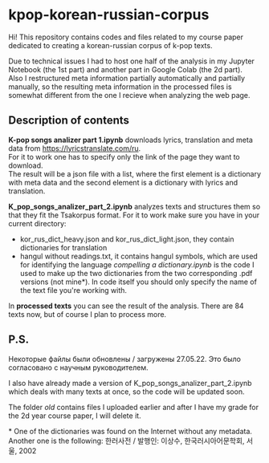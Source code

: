 # kpop-korean-russian-corpus
Hi! This repository contains codes and files related to my course paper dedicated to creating a korean-russian corpus of k-pop texts.

Due to technical issues I had to host one half of the analysis in my Jupyter Notebook (the 1st part) and another part in Google Colab (the 2d part).  
Also I restructured meta information partially automatically and partially manually, so the resulting meta information in the processed files is somewhat different from the one I recieve when analyzing the web page.

## Description of contents
**K-pop songs analizer part 1.ipynb** downloads lyrics, translation and meta data from https://lyricstranslate.com/ru.  
For it to work one has to specify only the link of the page they want to download.  
The result will be a json file with a list, where the first element is a dictionary with meta data and the second element is a dictionary with lyrics and translation.

**K_pop_songs_analizer_part_2.ipynb** analyzes texts and structures them so that they fit the Tsakorpus format. 
For it to work make sure you have in your current directory:
- kor_rus_dict_heavy.json and kor_rus_dict_light.json, they contain dictionaries for translation
- hangul without readings.txt, it contains hangul symbols, which are used for identifying the language
*compelling a dictionary.ipynb* is the code I used to make up the two dictionaries from the two corresponding .pdf versions (not mine*).
In code itself you should only specify the name of the text file you're working with.

In **processed texts** you can see the result of the analysis. There are 84 texts now, but of course I plan to process more. 

## P.S.
Некоторые файлы были обновлены / загружены 27.05.22. Это было согласовано с научным руководителем.

I also have already made a version of K_pop_songs_analizer_part_2.ipynb which deals with many texts at once, so the code will be updated soon.

The folder *old* contains files I uploaded earlier and after I have my grade for the 2d year course paper, I will delete it.

\* One of the dictionaries was found on the Internet without any metadata. Another one is the following: 한러사전 / 발행인: 이상수, 한국러시아어문학회, 서울, 2002
